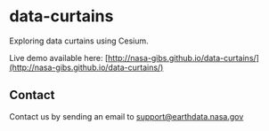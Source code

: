 # data-curtains

Exploring data curtains using Cesium.

Live demo available here:
[http://nasa-gibs.github.io/data-curtains/](http://nasa-gibs.github.io/data-curtains/)

## Contact

Contact us by sending an email to [support@earthdata.nasa.gov](mailto:support@earthdata.nasa.gov)

